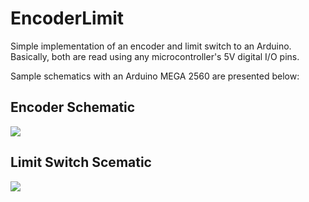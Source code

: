 # EncoderLimit
Simple implementation of an encoder and limit switch to an Arduino. Basically, both are read using any microcontroller's 5V digital I/O pins.

Sample schematics with an Arduino MEGA 2560 are presented below:

## Encoder Schematic
![](encSchem.PNG)
## Limit Switch Scematic
![](limitswitch.PNG)
